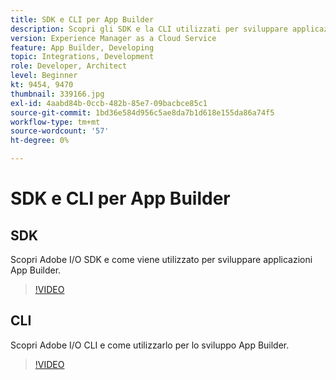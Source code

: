 ```yaml
---
title: SDK e CLI per App Builder
description: Scopri gli SDK e la CLI utilizzati per sviluppare applicazioni App Builder.
version: Experience Manager as a Cloud Service
feature: App Builder, Developing
topic: Integrations, Development
role: Developer, Architect
level: Beginner
kt: 9454, 9470
thumbnail: 339166.jpg
exl-id: 4aabd84b-0ccb-482b-85e7-09bacbce85c1
source-git-commit: 1bd36e584d956c5ae8da7b1d618e155da86a74f5
workflow-type: tm+mt
source-wordcount: '57'
ht-degree: 0%

---
```


# SDK e CLI per App Builder

## SDK

Scopri Adobe I/O SDK e come viene utilizzato per sviluppare applicazioni App Builder.

>[!VIDEO](https://video.tv.adobe.com/v/339166/?quality=12&learn=on)

## CLI

Scopri Adobe I/O CLI e come utilizzarlo per lo sviluppo App Builder.

>[!VIDEO](https://video.tv.adobe.com/v/339167/?quality=12&learn=on)

